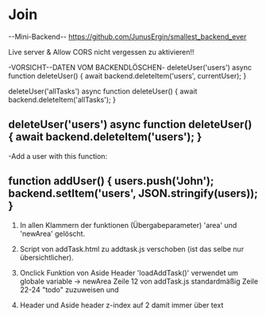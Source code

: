 # Join
--Mini-Backend--
https://github.com/JunusErgin/smallest_backend_ever

Live server & Allow CORS nicht vergessen zu aktivieren!!


-VORSICHT--DATEN VOM BACKENDLÖSCHEN-
deleteUser('users')
async function deleteUser() {
  await backend.deleteItem('users', currentUser);
}

deleteUser('allTasks')
async function deleteUser() {
  await backend.deleteItem('allTasks');
}

deleteUser('users')
async function deleteUser() {
  await backend.deleteItem('users');
}
-


-Add a user with this function:

function addUser() {
    users.push('John');
    backend.setItem('users', JSON.stringify(users));
}
--


<!-- Änderung newArea -->

1. In allen Klammern der funktionen (Übergabeparameter) 'area' und 'newArea' gelöscht.

2. Script von addTask.html zu addtask.js verschoben (ist das selbe nur übersichtlicher).

3. Onclick Funktion von Aside Header 'loadAddTask()' verwendet um globale variable -> newArea Zeile 12 von addTask.js standardmäßig Zeile 22-24 "todo" zuzuweisen und 


5. Header und Aside header z-index auf 2 damit immer über text